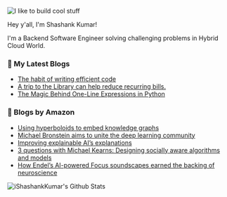 ![I like to build cool stuff](https://res.cloudinary.com/dt8g3rhcy/image/upload/v1595929574/i_like_to_build_cool_shit._1_nzbwjh.png)

Hey y'all, I'm Shashank Kumar! 

I'm a Backend Software Engineer solving challenging problems in Hybrid Cloud World.

### 📕 My Latest Blogs
<!-- BLOG-POST-LIST:START -->
- [The habit of writing efficient code](https://medium.com/@ishashankkumar/the-habit-of-writing-efficient-code-153b05f04269?source=rss-d24dda280d5f------2)
- [A trip to the Library can help reduce recurring bills.](https://medium.com/swlh/a-trip-to-the-library-can-help-reduce-recurring-bills-23bca495cdf5?source=rss-d24dda280d5f------2)
- [The Magic Behind One-Line Expressions in Python](https://medium.com/swlh/the-magic-behind-one-line-expressions-in-python-816c10180c5c?source=rss-d24dda280d5f------2)
<!-- BLOG-POST-LIST:END -->

### 📕 Blogs by Amazon
<!-- AMAZON-BLOG-POST-LIST:START -->
- [Using hyperboloids to embed knowledge graphs](https://www.amazon.science/blog/using-hyperboloids-to-embed-knowledge-graphs)
- [Michael Bronstein aims to unite the deep learning community](https://www.amazon.science/research-awards/success-stories/michael-bronstein-aims-to-unite-the-deep-learning-community)
- [Improving explainable AI’s explanations](https://www.amazon.science/blog/improving-explainable-ais-explanations)
- [3 questions with Michael Kearns: Designing socially aware algorithms and models](https://www.amazon.science/latest-news/3-questions-with-michael-kearns-designing-socially-aware-algorithms-and-models)
- [How Endel’s AI-powered Focus soundscapes earned the backing of neuroscience](https://www.amazon.science/latest-news/how-endels-ai-powered-focus-soundscapes-earned-the-backing-of-neuroscience)
<!-- AMAZON-BLOG-POST-LIST:END -->



<img align="center" alt="iShashankKumar's Github Stats" src="https://github-readme-stats.vercel.app/api?username=ishashankkumar&show_icons=true&hide_border=true" />
